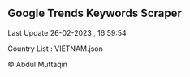 

## Google Trends Keywords Scraper 
 
Last Update 26-02-2023 , 16:59:54

Country List :
VIETNAM.json



© Abdul Muttaqin 
